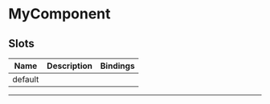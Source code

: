 # MyComponent

## Slots

| Name    | Description | Bindings |
| ------- | ----------- | -------- |
| default |             |          |

---
